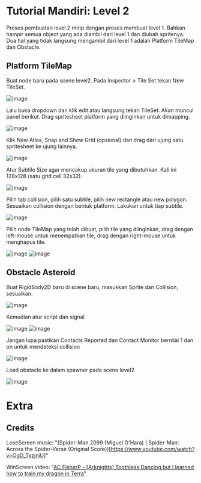 # Tutorial Mandiri: Level 2
Proses pembuatan level 2 mirip dengan proses membuat level 1. Bahkan hampir semua object yang ada diambil dari level 1 dan diubah spritenya. Dua hal yang tidak langsung mengambil dari level 1 adalah Platform TileMap dan Obstacle.

## Platform TileMap
Buat node baru pada scene level2. Pada Inspector > Tile Set tekan New TileSet.

![image](https://github.com/AryaDK153/godot-tutorial-4/assets/112199564/9ee2299c-feef-4a70-aa44-0610dadba5ba)

Lalu buka dropdown dan klik edit atau langsung tekan TileSet. Akan muncul panel berikut. Drag spritesheet platform yang diinginkan untuk dimapping.

![image](https://github.com/AryaDK153/godot-tutorial-4/assets/112199564/72624b7d-a464-4287-bb2a-2823728c12f0)

Klik New Atlas, Snap and Show Grid (opsional) dan drag dari ujung satu spritesheet ke ujung lainnya. 

![image](https://github.com/AryaDK153/godot-tutorial-4/assets/112199564/de1834e5-fc38-45ac-83c8-b3bb9c997680)

Atur Subtile Size agar mencakup ukuran tile yang dibutuhkan. Kali ini 128x128 (satu grid cell 32x32).

![image](https://github.com/AryaDK153/godot-tutorial-4/assets/112199564/8bc81285-982a-4866-a965-3303e33130db)

Pilih tab collision, pilih satu subtile, pilih new rectangle atau new polygon. Sesuaikan collision dengan bentuk platform. Lakukan untuk tiap subtile.

![image](https://github.com/AryaDK153/godot-tutorial-4/assets/112199564/ee5276af-052f-4d14-b772-1df41ebca92d)

Pilih node TileMap yang telah dibuat, pilih tile yang diinginkan, drag dengan left-mouse untuk menempatkan tile, drag dengan right-mouse untuk menghapus tile.

 ![image](https://github.com/AryaDK153/godot-tutorial-4/assets/112199564/3bb0d852-9dd9-42ba-b07a-92c412b123ed)
![image](https://github.com/AryaDK153/godot-tutorial-4/assets/112199564/3ec5b89e-d03b-4a0f-a98e-21fb587c8460)

## Obstacle Asteroid
Buat RigidBody2D baru di scene baru, masukkan Sprite dan Collision, sesuaikan.

![image](https://github.com/AryaDK153/godot-tutorial-4/assets/112199564/630813c4-4c9b-4224-870b-8c79dff9e5b2)

Kemudian atur script dan signal

![image](https://github.com/AryaDK153/godot-tutorial-4/assets/112199564/d98c2bc2-5944-4899-ad52-fa505d4cec7f)
![image](https://github.com/AryaDK153/godot-tutorial-4/assets/112199564/1028ed72-c2ba-491a-8ca1-49683654a180)

Jangan lupa pastikan Contacts Reported dan Contact Monitor bernilai 1 dan on untuk mendeteksi collision

![image](https://github.com/AryaDK153/godot-tutorial-4/assets/112199564/b77d9465-52f2-4fb8-a11e-990af2b2a163)

Load obstacle ke dalam spawner pada scene level2

![image](https://github.com/AryaDK153/godot-tutorial-4/assets/112199564/5fbb964b-f004-47e4-b1b8-e6cdd39bc5e1)

# Extra
## Credits
LoseScreen music: "(Spider-Man 2099 (Miguel O'Hara) | Spider-Man: Across the Spider-Verse (Original Score))[https://www.youtube.com/watch?v=OgD_TxzjniU]"

WinScreen video: "[AC FisherP - \[Arknights\] Toothless Dancing but I learned how to train my dragon in Terra](https://www.youtube.com/watch?v=LYlMTONa-hk)"
